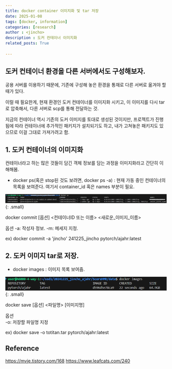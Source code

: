 ```yaml
---
title: docker container 이미지화 및 tar 저장
date: 2025-01-08
tags: [docker, information]
categories: [research]
author : <jincho>
description : 도커 컨테이너 이미지화
related_posts: True

---
```


## 도커 컨테이너 환경을 다른 서버에서도 구성해보자.

공용 서버를 이용하기 때문에, 기존에 구성해 놓은 환경을 통재로 다른 서버로 옮겨야 할 때가 있다.

이럴 때 필요한게, 현재 환경인 도커 컨테이너를 이미지화 시키고, 이 이미지를 다시 tar로 압축해서, 다른 서버로 scp를 통해 전달하는 것.

지금의 컨테이너 역시 기존의 도커 이미지를 토대로 생성된 것이지만, 프로젝트가 진행됨에 따라 컨테이너에 추가적인 패키지가 설치되기도 하고, 내가 고쳐놓은 패키지도 있으므로
이걸 그대로 가져가려고 함.

## 1. 도커 컨테이너의 이미지화

컨테이너라고 하는 많은 것들이 담긴 객체 정보를 담는 과정을 이미지화라고 간단히 이해해봄.

- docker ps(혹은 stop된 것도 보려면, docker ps -a) : 현재 가동 중인 컨테이너의 목록을 보여준다. 여기서 container_id 혹은 names 부분이 필요.

![Desktip View](/assets/img/docker_ps.png){: .small} 

docker commit [옵션] <컨테이너ID 또는 이름> <새로운_이미지_이름>

옵션
-a: 작성자 정보.
-m: 메세지 지정.

ex) docker commit -a 'jincho' 241225_jincho pytorch/ajahr:latest


## 2. 도커 이미지 tar로 저장.
- docker images : 이미지 목록 보여줌.

![Desktip View](/assets/img/docker_images.png){: .small} 

docker save [옵션] <파일명> [이미지명]

옵션  
-o: 저장할 파일명 지정

ex) docker save -o totitan.tar pytorch/ajahr:latest

## Reference

https://mvje.tistory.com/168
https://www.leafcats.com/240